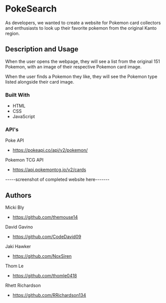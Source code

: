 # PokeSearch

As developers, we wanted to create a website for Pokemon card collectors and enthusiasts to look up their favorite pokemon from the original Kanto region.

## Description and Usage

When the user opens the webpage, they will see a list from the original 151 Pokemon, with an image of their respective Pokemon card image.

When the user finds a Pokemon they like, they will see the Pokemon type listed alongside their card image.

### Built With

- HTML
- CSS
- JavaScript

### API's

Poke API

- https://pokeapi.co/api/v2/pokemon/

Pokemon TCG API

- https://api.pokemontcg.io/v2/cards

-----screenshot of completed website here-------

## Authors

Micki Bly

- https://github.com/themouse14

David Gavino

- https://github.com/CodeDavid09

Jaki Hawker

- https://github.com/NoxSiren

Thom Le

- https://github.com/thomle0418

Rhett Richardson

- https://github.com/RRichardson134
